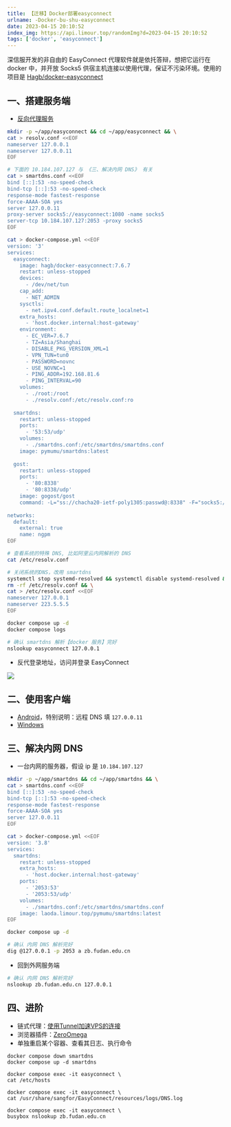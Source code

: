 ```yaml
---
title: 【迁移】Docker部署easyconnect
urlname: -Docker-bu-shu-easyconnect
date: 2023-04-15 20:10:52
index_img: https://api.limour.top/randomImg?d=2023-04-15 20:10:52
tags: ['docker', 'easyconnect']
---
```

深信服开发的非自由的 EasyConnect 代理软件就是依托答辩，想把它运行在 docker 中，并开放 Socks5 供宿主机连接以使用代理，保证不污染环境。使用的项目是 [Hagb/docker-easyconnect](https://github.com/Hagb/docker-easyconnect)
## 一、搭建服务端
+ [反向代理服务](/Docker-bu-shu-Nginx-Proxy-Manager)

```bash
mkdir -p ~/app/easyconnect && cd ~/app/easyconnect && \
cat > resolv.conf <<EOF
nameserver 127.0.0.1
nameserver 127.0.0.11
EOF

# 下面的 10.184.107.127 与 《三、解决内网 DNS》 有关
cat > smartdns.conf <<EOF
bind [::]:53 -no-speed-check
bind-tcp [::]:53 -no-speed-check
response-mode fastest-response
force-AAAA-SOA yes
server 127.0.0.11
proxy-server socks5://easyconnect:1080 -name socks5
server-tcp 10.184.107.127:2053 -proxy socks5
EOF

cat > docker-compose.yml <<EOF
version: '3'
services:
  easyconnect:
    image: hagb/docker-easyconnect:7.6.7
    restart: unless-stopped
    devices:
      - /dev/net/tun
    cap_add:
      - NET_ADMIN
    sysctls:
      - net.ipv4.conf.default.route_localnet=1
    extra_hosts:
      - 'host.docker.internal:host-gateway'
    environment:
      - EC_VER=7.6.7
      - TZ=Asia/Shanghai
      - DISABLE_PKG_VERSION_XML=1
      - VPN_TUN=tun0
      - PASSWORD=novnc
      - USE_NOVNC=1
      - PING_ADDR=192.168.81.6
      - PING_INTERVAL=90
    volumes:
      - ./root:/root
      - ./resolv.conf:/etc/resolv.conf:ro
 
  smartdns:
    restart: unless-stopped
    ports:
      - '53:53/udp'
    volumes:
      - ./smartdns.conf:/etc/smartdns/smartdns.conf
    image: pymumu/smartdns:latest
 
  gost:
    restart: unless-stopped
    ports:
      - '80:8338'
      - '80:8338/udp'
    image: gogost/gost
    command: -L="ss://chacha20-ietf-poly1305:passwd@:8338" -F="socks5://easyconnect:1080"
 
networks:
  default:
    external: true
    name: ngpm
EOF

# 查看系统的特殊 DNS, 比如阿里云内网解析的 DNS
cat /etc/resolv.conf

# 关闭系统的DNS，改用 smartdns
systemctl stop systemd-resolved && systemctl disable systemd-resolved && \
rm -rf /etc/resolv.conf && \
cat > /etc/resolv.conf <<EOF
nameserver 127.0.0.1
nameserver 223.5.5.5
EOF

docker compose up -d
docker compose logs

# 确认 smartdns 解析【docker 服务】完好
nslookup easyconnect 127.0.0.1
```
+ 反代登录地址，访问并登录 EasyConnect

![](https://img.limour.top/2024/12/22/67670b5c2a2ba.webp)

## 二、使用客户端
+ [Android](https://github.com/shadowsocks/shadowsocks-android/releases)，特别说明：远程 DNS 填 `127.0.0.11`
+ [Windows](https://github.com/shadowsocks/shadowsocks-windows/releases)

## 三、解决内网 DNS
+ 一台内网的服务器，假设 ip 是 `10.184.107.127`
```bash
mkdir -p ~/app/smartdns && cd ~/app/smartdns && \
cat > smartdns.conf <<EOF
bind [::]:53 -no-speed-check
bind-tcp [::]:53 -no-speed-check
response-mode fastest-response
force-AAAA-SOA yes
server 127.0.0.11
EOF

cat > docker-compose.yml <<EOF
version: '3.8'
services:
  smartdns:
    restart: unless-stopped
    extra_hosts:
      - 'host.docker.internal:host-gateway'
    ports:
      - '2053:53'
      - '2053:53/udp'
    volumes:
      - ./smartdns.conf:/etc/smartdns/smartdns.conf
    image: laoda.limour.top/pymumu/smartdns:latest
EOF

docker compose up -d

# 确认 内网 DNS 解析完好
dig @127.0.0.1 -p 2053 a zb.fudan.edu.cn
```

+ 回到外网服务端
```bash
# 确认 内网 DNS 解析完好
nslookup zb.fudan.edu.cn 127.0.0.1
```

## 四、进阶
+ 链式代理：[使用Tunnel加速VPS的连接](./Use-Tunnel-to-speed-up-the-connection-of-VPS)
+ 浏览器插件：[ZeroOmega](https://github.com/zero-peak/ZeroOmega)
+ 单独重启某个容器、查看其日志、执行命令
```
docker compose down smartdns
docker compose up -d smartdns

docker compose exec -it easyconnect \
cat /etc/hosts

docker compose exec -it easyconnect \
cat /usr/share/sangfor/EasyConnect/resources/logs/DNS.log

docker compose exec -it easyconnect \
busybox nslookup zb.fudan.edu.cn 
```